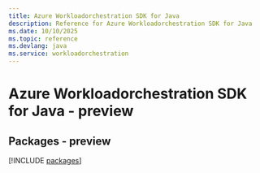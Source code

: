 ```yaml
---
title: Azure Workloadorchestration SDK for Java
description: Reference for Azure Workloadorchestration SDK for Java
ms.date: 10/10/2025
ms.topic: reference
ms.devlang: java
ms.service: workloadorchestration
---
```

# Azure Workloadorchestration SDK for Java - preview
## Packages - preview
[!INCLUDE [packages](workloadorchestration-index.md)]
